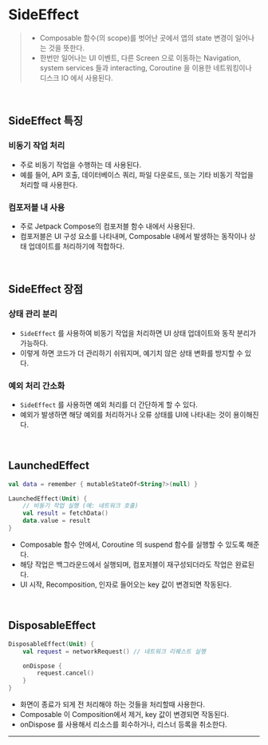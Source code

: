 # **SideEffect**
> - Composable 함수(의 scope)를 벗어난 곳에서 앱의 state 변경이 일어나는 것을 뜻한다.
> - 한번만 일어나는 UI 이벤트, 다른 Screen 으로 이동하는 Navigation, system services 들과 interacting, Coroutine 을 이용한 네트워킹이나 디스크 IO 에서 사용된다.

<br>

## **SideEffect 특징**
### 비동기 작업 처리
- 주로 비동기 작업을 수행하는 데 사용된다.
- 예를 들어, API 호출, 데이터베이스 쿼리, 파일 다운로드, 또는 기타 비동기 작업을 처리할 때 사용한다.

### 컴포저블 내 사용
- 주로 Jetpack Compose의 컴포저블 함수 내에서 사용된다. 
- 컴포저블은 UI 구성 요소를 나타내며, Composable 내에서 발생하는 동작이나 상태 업데이트를 처리하기에 적합하다.

<br>

## **SideEffect 장점**
### 상태 관리 분리
- `SideEffect` 를 사용하여 비동기 작업을 처리하면 UI 상태 업데이트와 동작 분리가 가능하다.
- 이렇게 하면 코드가 더 관리하기 쉬워지며, 예기치 않은 상태 변화를 방지할 수 있다.

### 예외 처리 간소화
- `SideEffect` 를 사용하면 예외 처리를 더 간단하게 할 수 있다.
- 예외가 발생하면 해당 예외를 처리하거나 오류 상태를 UI에 나타내는 것이 용이해진다.

<br>

## LaunchedEffect
```kotlin
val data = remember { mutableStateOf<String?>(null) }

LaunchedEffect(Unit) {
    // 비동기 작업 실행 (예: 네트워크 호출)
    val result = fetchData()
    data.value = result
}
```
- Composable 함수 안에서, Coroutine 의 suspend 함수를 실행할 수 있도록 해준다.
- 해당 작업은 백그라운드에서 실행되며, 컴포저블이 재구성되더라도 작업은 완료된다.
- UI 시작, Recomposition, 인자로 들어오는 key 값이 변경되면 작동된다.

<br>

## DisposableEffect
```kotlin
DisposableEffect(Unit) {
    val request = networkRequest() // 네트워크 리퀘스트 실행

    onDispose {
        request.cancel()
    }
}
```
- 화면이 종료가 되게 전 처리해야 하는 것들을 처리할때 사용한다.
- Composable 이 Composition에서 제거, key 값이 변경되면 작동된다.
- onDispose 를 사용해서 리소스를 회수하거나, 리스너 등록을 취소한다.

***
